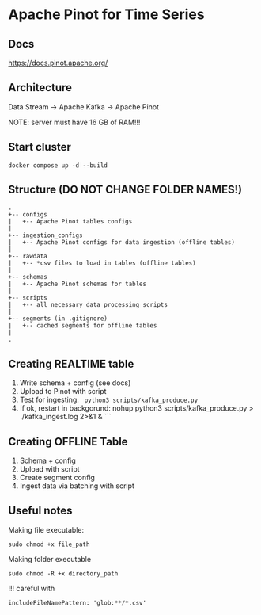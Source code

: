# Apache Pinot for Time Series

## Docs

https://docs.pinot.apache.org/

## Architecture

Data Stream -> Apache Kafka -> Apache Pinot

NOTE: server must have 16 GB of RAM!!!

## Start cluster

``` 
docker compose up -d --build
```
## Structure (**DO NOT CHANGE FOLDER NAMES!**)

``` 
.
+-- configs
|   +-- Apache Pinot tables configs
|
+-- ingestion_configs
|   +-- Apache Pinot configs for data ingestion (offline tables)
|
+-- rawdata
|   +-- *csv files to load in tables (offline tables)
|
+-- schemas
|   +-- Apache Pinot schemas for tables
|
+-- scripts
|   +-- all necessary data processing scripts
|
+-- segments (in .gitignore)
|   +-- cached segments for offline tables
|
.
``` 
## Creating REALTIME table

1. Write schema + config (see docs)
2. Upload to Pinot with script
4. Test for ingesting: ```  python3 scripts/kafka_produce.py ``` 
4. If ok, restart in backgorund:   nohup python3 scripts/kafka_produce.py > ./kafka_ingest.log 2>&1 & ```

## Creating OFFLINE Table
1. Schema + config
2. Upload with script
3. Create segment config
4. Ingest data via batching with script

## Useful notes

Making file executable:
```
sudo chmod +x file_path
```

Making folder executable
```
sudo chmod -R +x directory_path
```

!!! careful with 
```
includeFileNamePattern: 'glob:**/*.csv'
```